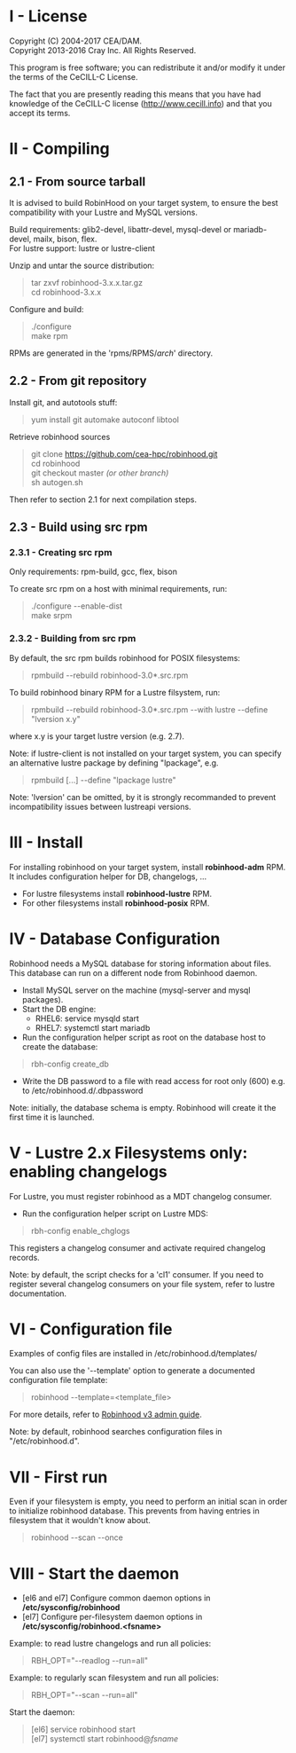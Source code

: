I - License
===========

Copyright (C) 2004-2017 CEA/DAM.  
Copyright 2013-2016 Cray Inc. All Rights Reserved.

This program is free software; you can redistribute it and/or modify
it under the terms of the CeCILL-C License.

The fact that you are presently reading this means that you have had
knowledge of the CeCILL-C license (http://www.cecill.info) and that you
accept its terms.

II - Compiling
==============

2.1 - From source tarball
-------------------------

It is advised to build RobinHood on your target system, to ensure the best
compatibility with your Lustre and MySQL versions. 
 
Build requirements: glib2-devel, libattr-devel, mysql-devel or mariadb-devel,
mailx, bison, flex.  
For lustre support: lustre or lustre-client

Unzip and untar the source distribution:
> tar zxvf robinhood-3.x.x.tar.gz  
> cd robinhood-3.x.x

Configure and build:
> ./configure  
> make rpm

RPMs are generated in the 'rpms/RPMS/*arch*' directory.

2.2 - From git repository
-------------------------

Install git, and autotools stuff:
> yum install git automake autoconf libtool

Retrieve robinhood sources
> git clone https://github.com/cea-hpc/robinhood.git  
> cd robinhood  
> git checkout master *(or other branch)*  
> sh autogen.sh

Then refer to section 2.1 for next compilation steps.

2.3 - Build using src rpm
---------------------------

### 2.3.1 - Creating src rpm
Only requirements: rpm-build, gcc, flex, bison

To create src rpm on a host with minimal requirements, run:
> ./configure --enable-dist  
> make srpm

### 2.3.2 - Building from src rpm
By default, the src rpm builds robinhood for POSIX filesystems:
> rpmbuild --rebuild robinhood-3.0*.src.rpm

To build robinhood binary RPM for a Lustre filsystem, run:
> rpmbuild --rebuild robinhood-3.0*.src.rpm --with lustre --define "lversion x.y"

where x.y is your target lustre version (e.g. 2.7).

Note: if lustre-client is not installed on your target system, you can specify
an alternative lustre package by defining "lpackage", e.g.
> rpmbuild [...] --define "lpackage lustre"

Note: 'lversion' can be omitted, by it is strongly recommanded to prevent
incompatibility issues between lustreapi versions.

III - Install
=============

For installing robinhood on your target system, install **robinhood-adm** RPM.  
It includes configuration helper for DB, changelogs, ...

* For lustre filesystems install **robinhood-lustre** RPM.
* For other filesystems install **robinhood-posix** RPM.

IV - Database Configuration
===========================

Robinhood needs a MySQL database for storing information about files.
This database can run on a different node from Robinhood daemon.

* Install MySQL server on the machine (mysql-server and mysql packages).
* Start the DB engine:
    * RHEL6: service mysqld start
    * RHEL7: systemctl start mariadb
* Run the configuration helper script as root on the database host to create
the database:
> rbh-config create_db

* Write the DB password to a file with read access for root only (600)
  e.g. to /etc/robinhood.d/.dbpassword

Note: initially, the database schema is empty. Robinhood will create it the first time it is launched.

V - Lustre 2.x Filesystems only: enabling changelogs
====================================================
For Lustre, you must register robinhood as a MDT changelog consumer.

* Run the configuration helper script on Lustre MDS:
> rbh-config enable_chglogs

  This registers a changelog consumer and activate required changelog records.

Note: by default, the script checks for a 'cl1' consumer.
If you need to register several changelog consumers on your file system,
refer to lustre documentation.

VI - Configuration file
=======================
Examples of config files are installed in /etc/robinhood.d/templates/

You can also use the '--template' option to generate a documented configuration file template:
> robinhood --template=<template_file>

For more details, refer to [Robinhood v3 admin guide](https://github.com/cea-hpc/robinhood/wiki/robinhood_v3_admin_doc).

Note: by default, robinhood searches configuration files in "/etc/robinhood.d".

VII - First run
===============

Even if your filesystem is empty, you need to perform an initial scan in order to initialize robinhood database.
This prevents from having entries in filesystem that it wouldn't know about.
> robinhood --scan --once

VIII - Start the daemon
=======================
* [el6 and el7] Configure common daemon options in **/etc/sysconfig/robinhood**
* [el7] Configure per-filesystem daemon options in **/etc/sysconfig/robinhood.\<fsname\>**

Example: to read lustre changelogs and run all policies:
> RBH_OPT="--readlog --run=all"

Example: to regularly scan filesystem and run all policies:
> RBH_OPT="--scan --run=all"

Start the daemon:
> [el6] service robinhood start  
> [el7] systemctl start robinhood@*fsname*
